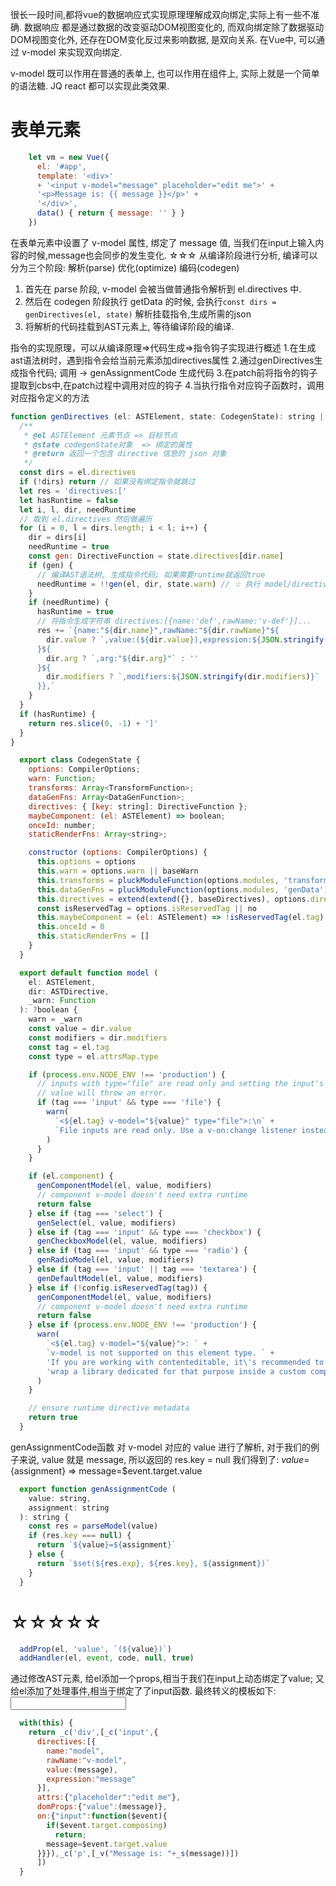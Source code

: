 
很长一段时间,都将vue的数据响应式实现原理理解成双向绑定,实际上有一些不准确.
数据响应 都是通过数据的改变驱动DOM视图变化的, 而双向绑定除了数据驱动DOM视图变化外, 还存在DOM变化反过来影响数据, 是双向关系.
在Vue中, 可以通过 v-model 来实现双向绑定.

v-model 既可以作用在普通的表单上, 也可以作用在组件上, 实际上就是一个简单的语法糖. JQ react 都可以实现此类效果.


# 表单元素
```js demo -> v-model
    let vm = new Vue({
      el: '#app',
      template: '<div>'
      + '<input v-model="message" placeholder="edit me">' +
      '<p>Message is: {{ message }}</p>' +
      '</div>',
      data() { return { message: '' } }
    })
```
在表单元素中设置了 v-model 属性, 绑定了 message 值, 当我们在input上输入内容的时候,message也会同步的发生变化.
☆☆☆
从编译阶段进行分析, 编译可以分为三个阶段: 解析(parse) 优化(optimize) 编码(codegen)
1. 首先在 parse 阶段, v-model 会被当做普通指令解析到 el.directives 中.
2. 然后在 codegen 阶段执行 getData 的时候, 会执行`const dirs = genDirectives(el, state)` 解析挂载指令,生成所需的json
3. 将解析的代码挂载到AST元素上, 等待编译阶段的编译.

指令的实现原理，可以从编译原理=>代码生成=>指令钩子实现进行概述
  1.在生成ast语法树时，遇到指令会给当前元素添加directives属性
  2.通过genDirectives生成指令代码; 调用 -> genAssignmentCode 生成代码
  3.在patch前将指令的钩子提取到cbs中,在patch过程中调用对应的钩子
  4.当执行指令对应钩子函数时，调用对应指令定义的方法

```js func -> genDirectives
function genDirectives (el: ASTElement, state: CodegenState): string | void {
  /**
   * @el ASTElement 元素节点 => 目标节点
   * @state codegenState对象  => 绑定的属性
   * @return 返回一个包含 directive 信息的 json 对象
   */
  const dirs = el.directives
  if (!dirs) return // 如果没有绑定指令就跳过
  let res = 'directives:['
  let hasRuntime = false
  let i, l, dir, needRuntime
  // 取到 el.directives 然后做遍历
  for (i = 0, l = dirs.length; i < l; i++) {
    dir = dirs[i]
    needRuntime = true
    const gen: DirectiveFunction = state.directives[dir.name]
    if (gen) {
      // 编译AST语法树, 生成指令代码; 如果需要runtime就返回true
      needRuntime = !!gen(el, dir, state.warn) // ☆ 执行 model/directive 函数
    }
    if (needRuntime) {
      hasRuntime = true
      // 将指令生成字符串 directives:[{name:'def',rawName:'v-def'}]...
      res += `{name:"${dir.name}",rawName:"${dir.rawName}"${
        dir.value ? `,value:(${dir.value}),expression:${JSON.stringify(dir.value)}` : ''
      }${
        dir.arg ? `,arg:"${dir.arg}"` : ''
      }${
        dir.modifiers ? `,modifiers:${JSON.stringify(dir.modifiers)}` : ''
      }},`
    }
  }
  if (hasRuntime) {
    return res.slice(0, -1) + ']'
  }
}
```

```js Class -> CodegenState
  export class CodegenState {
    options: CompilerOptions;
    warn: Function;
    transforms: Array<TransformFunction>;
    dataGenFns: Array<DataGenFunction>;
    directives: { [key: string]: DirectiveFunction };
    maybeComponent: (el: ASTElement) => boolean;
    onceId: number;
    staticRenderFns: Array<string>;

    constructor (options: CompilerOptions) {
      this.options = options
      this.warn = options.warn || baseWarn
      this.transforms = pluckModuleFunction(options.modules, 'transformCode')
      this.dataGenFns = pluckModuleFunction(options.modules, 'genData')
      this.directives = extend(extend({}, baseDirectives), options.directives)
      const isReservedTag = options.isReservedTag || no
      this.maybeComponent = (el: ASTElement) => !isReservedTag(el.tag)
      this.onceId = 0
      this.staticRenderFns = []
    }
  }
```

```js 指令处理函数 -> directive -> src/platforms/web/compiler/directives/model.js
  export default function model (
    el: ASTElement,
    dir: ASTDirective,
    _warn: Function
  ): ?boolean {
    warn = _warn
    const value = dir.value
    const modifiers = dir.modifiers
    const tag = el.tag
    const type = el.attrsMap.type

    if (process.env.NODE_ENV !== 'production') {
      // inputs with type="file" are read only and setting the input's
      // value will throw an error.
      if (tag === 'input' && type === 'file') {
        warn(
          `<${el.tag} v-model="${value}" type="file">:\n` +
          `File inputs are read only. Use a v-on:change listener instead.`
        )
      }
    }

    if (el.component) {
      genComponentModel(el, value, modifiers)
      // component v-model doesn't need extra runtime
      return false
    } else if (tag === 'select') {
      genSelect(el, value, modifiers)
    } else if (tag === 'input' && type === 'checkbox') {
      genCheckboxModel(el, value, modifiers)
    } else if (tag === 'input' && type === 'radio') {
      genRadioModel(el, value, modifiers)
    } else if (tag === 'input' || tag === 'textarea') {
      genDefaultModel(el, value, modifiers)
    } else if (!config.isReservedTag(tag)) {
      genComponentModel(el, value, modifiers)
      // component v-model doesn't need extra runtime
      return false
    } else if (process.env.NODE_ENV !== 'production') {
      warn(
        `<${el.tag} v-model="${value}">: ` +
        `v-model is not supported on this element type. ` +
        'If you are working with contenteditable, it\'s recommended to ' +
        'wrap a library dedicated for that purpose inside a custom component.'
      )
    }

    // ensure runtime directive metadata
    return true
  }
```

genAssignmentCode函数
对 v-model 对应的 value 进行了解析, 对于我们的例子来说, value 就是 message, 所以返回的 res.key = null
我们得到了: ${value}=${assignment}  => message=$event.target.value
```js 将v-model解析
  export function genAssignmentCode (
    value: string,
    assignment: string
  ): string {
    const res = parseModel(value)
    if (res.key === null) {
      return `${value}=${assignment}`
    } else {
      return `$set(${res.exp}, ${res.key}, ${assignment})`
    }
  }
```

# ☆☆☆☆☆

```js 双向绑定的精髓
  addProp(el, 'value', `(${value})`)
  addHandler(el, event, code, null, true)
```
通过修改AST元素, 给el添加一个props,相当于我们在input上动态绑定了value;
又给el添加了处理事件,相当于绑定了了input函数.
最终转义的模板如下:
<input v-bind:value="message" v-on:input="message=$event.target.value">

```js 最终生成的render函数如下
  with(this) {
    return _c('div',[_c('input',{
      directives:[{
        name:"model",
        rawName:"v-model",
        value:(message),
        expression:"message"
      }],
      attrs:{"placeholder":"edit me"},
      domProps:{"value":(message)},
      on:{"input":function($event){
        if($event.target.composing)
          return;
        message=$event.target.value
      }}}),_c('p',[_v("Message is: "+_s(message))])
      ])
  }
```
